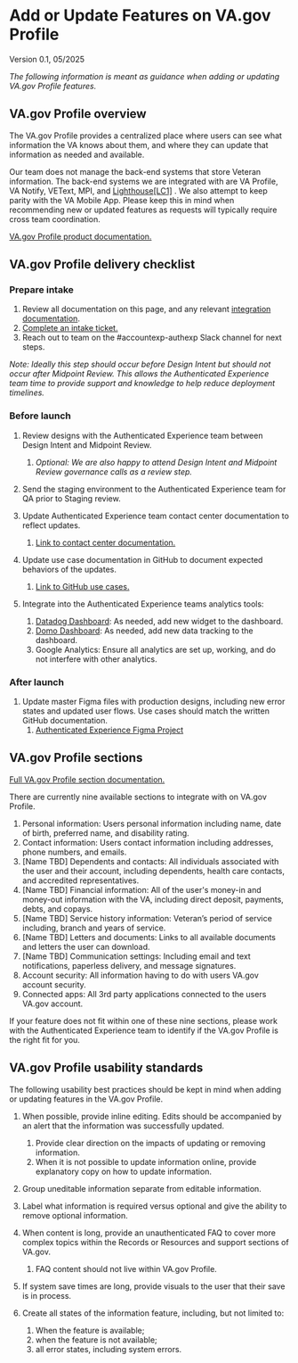# Add or Update Features on VA.gov Profile

Version 0.1, 05/2025

_The following information is meant as guidance when adding or updating VA.gov Profile features._

## VA.gov Profile overview

The VA.gov Profile provides a centralized place where users can see what information the VA knows about them, and where they can update that information as needed and available.

Our team does not manage the back-end systems that store Veteran information. The back-end systems we are integrated with are VA Profile, VA Notify, VEText, MPI, and [Lighthouse]()[\[LC1\]](#_msocom_1) . We also attempt to keep parity with the VA Mobile App. Please keep this in mind when recommending new or updated features as requests will typically require cross team coordination.

[VA.gov Profile product documentation.](https://github.com/department-of-veterans-affairs/va.gov-team/tree/master/products/identity-personalization/profile)


## VA.gov Profile delivery checklist

### Prepare intake

1. Review all documentation on this page, and any relevant [integration documentation](https://github.com/department-of-veterans-affairs/va.gov-team/blob/master/products/identity-personalization/team/intake.md#common-integration-documentation).
2. [Complete an intake ticket.](https://github.com/department-of-veterans-affairs/va.gov-team/issues/new?template=auth-exp-request.yml)
3. Reach out to team on the #accountexp-authexp Slack channel for next steps.

*Note: Ideally this step should occur before Design Intent but should not occur after Midpoint Review. This allows the Authenticated Experience team time to provide support and knowledge to help reduce deployment timelines.*


### Before launch

1. Review designs with the Authenticated Experience team between Design Intent and Midpoint Review.
   1. _Optional: We are also happy to attend Design Intent and Midpoint Review governance calls as a review step._

2. Send the staging environment to the Authenticated Experience team for QA prior to Staging review.

3. Update Authenticated Experience team contact center documentation to reflect updates.
   1. [Link to contact center documentation.](https://github.com/department-of-veterans-affairs/va.gov-team/tree/master/products/identity-personalization/profile/product)

4. Update use case documentation in GitHub to document expected behaviors of the updates.
   1. [Link to GitHub use cases.](https://github.com/department-of-veterans-affairs/va.gov-team/tree/master/products/identity-personalization/profile/use-cases)

5. Integrate into the Authenticated Experience teams analytics tools:

   1. [Datadog Dashboard](https://app.ddog-gov.com/sb/f327ad72-c02a-11ec-a50a-da7ad0900007-bd93d62d37a448b2511fce5becc4b731?fromUser=false\&refresh_mode=sliding\&from_ts=1712242328583\&to_ts=1712328728583\&live=true): As needed, add new widget to the dashboard.
   2. [Domo Dashboard](https://va-gov.domo.com/auth/index?redirectUrl=%2Fpage%2F1834995012%3FuserId%3D66061986): As needed, add new data tracking to the dashboard.
   3. Google Analytics: Ensure all analytics are set up, working, and do not interfere with other analytics.


### After launch

1. Update master Figma files with production designs, including new error states and updated user flows. Use cases should match the written GitHub documentation.
   1. [Authenticated Experience Figma Project](https://www.figma.com/files/project/176473451)


## VA.gov Profile sections

[Full VA.gov Profile section documentation.](https://dvagov.sharepoint.com/:x:/s/AuthenticatedExperience2/EV7WVgtnIatNn_jNLoT2mrIB2yFdSD5vYKLdXCGwA8N9jw?e=EqLBPS)

There are currently nine available sections to integrate with on VA.gov Profile.

1. Personal information: Users personal information including name, date of birth, preferred name, and disability rating.
2. Contact information: Users contact information including addresses, phone numbers, and emails.
3. \[Name TBD] Dependents and contacts: All individuals associated with the user and their account, including dependents, health care contacts, and accredited representatives.
4. \[Name TBD] Financial information: All of the user's money-in and money-out information with the VA, including direct deposit, payments, debts, and copays.
5. \[Name TBD] Service history information: Veteran’s period of service including, branch and years of service.
6. \[Name TBD] Letters and documents: Links to all available documents and letters the user can download.
7. \[Name TBD] Communication settings: Including email and text notifications, paperless delivery, and message signatures.
8. Account security: All information having to do with users VA.gov account security.
9. Connected apps: All 3rd party applications connected to the users VA.gov account.

If your feature does not fit within one of these nine sections, please work with the Authenticated Experience team to identify if the VA.gov Profile is the right fit for you.


## VA.gov Profile usability standards

The following usability best practices should be kept in mind when adding or updating features in the VA.gov Profile.

1. When possible, provide inline editing. Edits should be accompanied by an alert that the information was successfully updated.

   1. Provide clear direction on the impacts of updating or removing information.
   2. When it is not possible to update information online, provide explanatory copy on how to update information.

2. Group uneditable information separate from editable information.

3. Label what information is required versus optional and give the ability to remove optional information.

4. When content is long, provide an unauthenticated FAQ to cover more complex topics within the Records or Resources and support sections of VA.gov.
   1. FAQ content should not live within VA.gov Profile.

5. If system save times are long, provide visuals to the user that their save is in process.

6. Create all states of the information feature, including, but not limited to:

   1. When the feature is available;
   2. when the feature is not available;
   3. all error states, including system errors.
